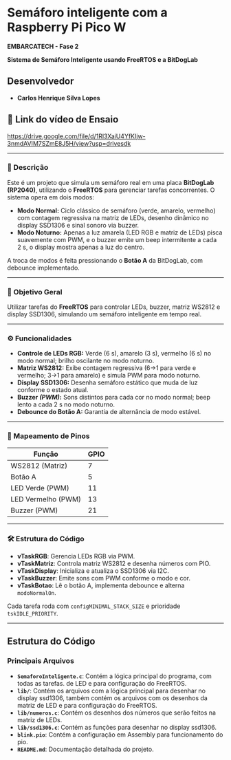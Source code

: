 # Semáforo inteligente com a Raspberry Pi Pico W
**EMBARCATECH - Fase 2**

**Sistema de Semáforo Inteligente usando FreeRTOS e a BitDogLab**

## Desenvolvedor
- **Carlos Henrique Silva Lopes**

## 🔗 **Link do vídeo de Ensaio**
https://drive.google.com/file/d/1Rl3XaiU4YfKIjw-3nmdAVIM7SZmE8J5H/view?usp=drivesdk

---

### 📄 Descrição

Este é um projeto que simula um semáforo real em uma placa **BitDogLab (RP2040)**, utilizando o **FreeRTOS** para gerenciar tarefas concorrentes. O sistema opera em dois modos:

* **Modo Normal:** Ciclo clássico de semáforo (verde, amarelo, vermelho) com contagem regressiva na matriz de LEDs, desenho dinâmico no display SSD1306 e sinal sonoro via buzzer.
* **Modo Noturno:** Apenas a luz amarela (LED RGB e matriz de LEDs) pisca suavemente com PWM, e o buzzer emite um beep intermitente a cada 2 s,
o display mostra apenas a luz do centro.

A troca de modos é feita pressionando o **Botão A** da BitDogLab, com debounce implementado.

---

### 🎯 Objetivo Geral

Utilizar tarefas do **FreeRTOS** para controlar LEDs, buzzer, matriz WS2812 e display SSD1306, simulando um semáforo inteligente em tempo real.

---

### ⚙️ Funcionalidades

* **Controle de LEDs RGB:** Verde (6 s), amarelo (3 s), vermelho (6 s) no modo normal; brilho oscilante no modo noturno.
* **Matriz WS2812:** Exibe contagem regressiva (6→1 para verde e vermelho; 3→1 para amarelo) e simula PWM para modo noturno.
* **Display SSD1306:** Desenha semáforo estático que muda de luz conforme o estado atual.
* **Buzzer *(PWM)*:** Sons distintos para cada cor no modo normal; beep lento a cada 2 s no modo noturno.
* **Debounce do Botão A:** Garantia de alternância de modo estável.

---

### 📌 Mapeamento de Pinos

| Função             | GPIO |
| ------------------ | ---- |
| WS2812 (Matriz)    | 7    |
| Botão A            | 5    |
| LED Verde (PWM)    | 11   |
| LED Vermelho (PWM) | 13   |
| Buzzer (PWM)       | 21   |

---

### 🛠️ Estrutura do Código

* **vTaskRGB**: Gerencia LEDs RGB via PWM.
* **vTaskMatriz**: Controla matriz WS2812 e desenha números com PIO.
* **vTaskDisplay**: Inicializa e atualiza o SSD1306 via I2C.
* **vTaskBuzzer**: Emite sons com PWM conforme o modo e cor.
* **vTaskBotao**: Lê o botão A, implementa debounce e alterna `modoNormalOn`.

Cada tarefa roda com `configMINIMAL_STACK_SIZE` e prioridade `tskIDLE_PRIORITY`.

---

## Estrutura do Código

### Principais Arquivos
- **`SemaforoInteligente.c`**: Contém a lógica principal do programa, com todas as tarefas.
    de LED e para configuração do FreeRTOS.
- **`lib/`**: Contém os arquivos com a lógica principal para desenhar no display ssd1306, também contém os arquivos com os desenhos da matriz
    de LED e para configuração do FreeRTOS.
- **`lib/numeros.c`**:  Contém os desenhos dos números que serão feitos na matriz de LEDs.
- **`lib/ssd1306.c`**: Contém as funções para desenhar no display ssd1306.
- **`blink.pio`**: Contém a configuração em Assembly para funcionamento do pio.
- **`README.md`**: Documentação detalhada do projeto.
